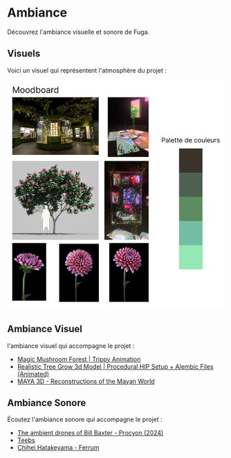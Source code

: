 # Ambiance

Découvrez l'ambiance visuelle et sonore de Fuga.

## Visuels

Voici un visuel qui représentent l'atmosphère du projet :

![Moodboard 1](../../Assets/Images/synopsis/moodboard.png)



## Ambiance Visuel

l'ambiance visuel qui accompagne le projet :

- [Magic Mushroom Forest | Trippy Animation](https://youtu.be/iFTr0yS2rG8)
- [Realistic Tree Grow 3d Model | Procedural HIP Setup + Alembic Files (Animated)](https://youtu.be/MfMhxoc8SZ8)
- [MAYA 3D - Reconstructions of the Mayan World](https://youtu.be/uCa-6X-3IF4)


## Ambiance Sonore

Écoutez l'ambiance sonore qui accompagne le projet :

- [The ambient drones of Bill Baxter - Procyon (2024)](https://www.youtube.com/watch?v=zJt2nbWQCUU)
- [Teebs](https://youtu.be/VDRJk6N6OoY?list=PLqvkS10cUjZ7n3RZU7nnOQ9BncYkIN_XT)
- [Chihei Hatakeyama - Ferrum](https://youtu.be/ZMmScn1DEYk?list=PLEBwBR_8DKbzrodgESXXBUMhtzwBh2VpJ)

<!--
Note : Découvrez plus d'informations sur l'**[Ambiance du projet ici](https://tim-montmorency.com/582523-gestion/#/contenus/2_scenarisation/30_ambiances/)**.
-->
